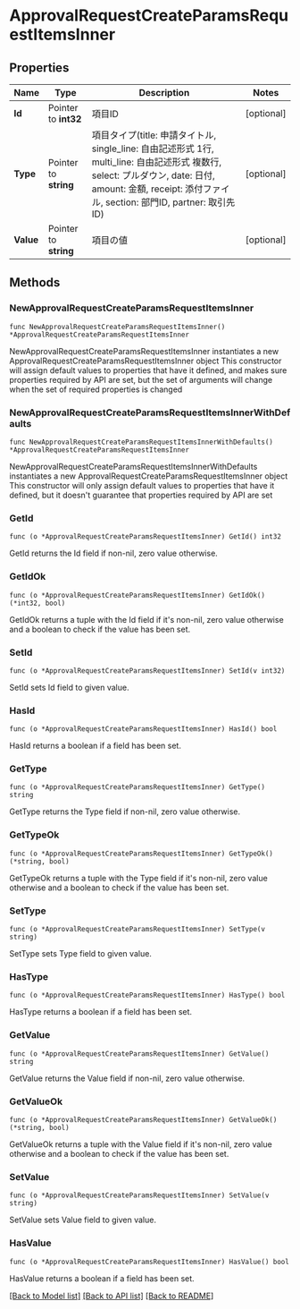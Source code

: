 # ApprovalRequestCreateParamsRequestItemsInner

## Properties

Name | Type | Description | Notes
------------ | ------------- | ------------- | -------------
**Id** | Pointer to **int32** | 項目ID | [optional] 
**Type** | Pointer to **string** | 項目タイプ(title: 申請タイトル, single_line: 自由記述形式 1行, multi_line: 自由記述形式 複数行, select: プルダウン, date: 日付, amount: 金額, receipt: 添付ファイル, section: 部門ID, partner: 取引先ID) | [optional] 
**Value** | Pointer to **string** | 項目の値 | [optional] 

## Methods

### NewApprovalRequestCreateParamsRequestItemsInner

`func NewApprovalRequestCreateParamsRequestItemsInner() *ApprovalRequestCreateParamsRequestItemsInner`

NewApprovalRequestCreateParamsRequestItemsInner instantiates a new ApprovalRequestCreateParamsRequestItemsInner object
This constructor will assign default values to properties that have it defined,
and makes sure properties required by API are set, but the set of arguments
will change when the set of required properties is changed

### NewApprovalRequestCreateParamsRequestItemsInnerWithDefaults

`func NewApprovalRequestCreateParamsRequestItemsInnerWithDefaults() *ApprovalRequestCreateParamsRequestItemsInner`

NewApprovalRequestCreateParamsRequestItemsInnerWithDefaults instantiates a new ApprovalRequestCreateParamsRequestItemsInner object
This constructor will only assign default values to properties that have it defined,
but it doesn't guarantee that properties required by API are set

### GetId

`func (o *ApprovalRequestCreateParamsRequestItemsInner) GetId() int32`

GetId returns the Id field if non-nil, zero value otherwise.

### GetIdOk

`func (o *ApprovalRequestCreateParamsRequestItemsInner) GetIdOk() (*int32, bool)`

GetIdOk returns a tuple with the Id field if it's non-nil, zero value otherwise
and a boolean to check if the value has been set.

### SetId

`func (o *ApprovalRequestCreateParamsRequestItemsInner) SetId(v int32)`

SetId sets Id field to given value.

### HasId

`func (o *ApprovalRequestCreateParamsRequestItemsInner) HasId() bool`

HasId returns a boolean if a field has been set.

### GetType

`func (o *ApprovalRequestCreateParamsRequestItemsInner) GetType() string`

GetType returns the Type field if non-nil, zero value otherwise.

### GetTypeOk

`func (o *ApprovalRequestCreateParamsRequestItemsInner) GetTypeOk() (*string, bool)`

GetTypeOk returns a tuple with the Type field if it's non-nil, zero value otherwise
and a boolean to check if the value has been set.

### SetType

`func (o *ApprovalRequestCreateParamsRequestItemsInner) SetType(v string)`

SetType sets Type field to given value.

### HasType

`func (o *ApprovalRequestCreateParamsRequestItemsInner) HasType() bool`

HasType returns a boolean if a field has been set.

### GetValue

`func (o *ApprovalRequestCreateParamsRequestItemsInner) GetValue() string`

GetValue returns the Value field if non-nil, zero value otherwise.

### GetValueOk

`func (o *ApprovalRequestCreateParamsRequestItemsInner) GetValueOk() (*string, bool)`

GetValueOk returns a tuple with the Value field if it's non-nil, zero value otherwise
and a boolean to check if the value has been set.

### SetValue

`func (o *ApprovalRequestCreateParamsRequestItemsInner) SetValue(v string)`

SetValue sets Value field to given value.

### HasValue

`func (o *ApprovalRequestCreateParamsRequestItemsInner) HasValue() bool`

HasValue returns a boolean if a field has been set.


[[Back to Model list]](../README.md#documentation-for-models) [[Back to API list]](../README.md#documentation-for-api-endpoints) [[Back to README]](../README.md)


